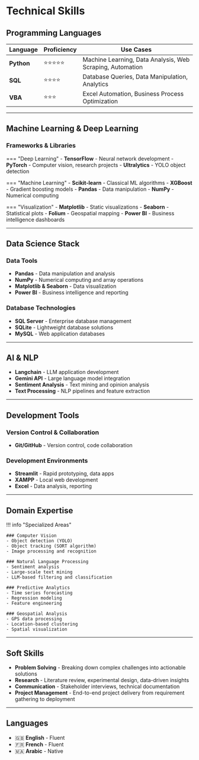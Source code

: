 # Technical Skills

## Programming Languages

| Language | Proficiency | Use Cases |
|----------|-------------|-----------|
| **Python** | ⭐⭐⭐⭐⭐ | Machine Learning, Data Analysis, Web Scraping, Automation |
| **SQL** | ⭐⭐⭐⭐ | Database Queries, Data Manipulation, Analytics |
| **VBA** | ⭐⭐⭐ | Excel Automation, Business Process Optimization |

---

## Machine Learning & Deep Learning

### Frameworks & Libraries

=== "Deep Learning"
    - **TensorFlow** - Neural network development
    - **PyTorch** - Computer vision, research projects
    - **Ultralytics** - YOLO object detection

=== "Machine Learning"
    - **Scikit-learn** - Classical ML algorithms
    - **XGBoost** - Gradient boosting models
    - **Pandas** - Data manipulation
    - **NumPy** - Numerical computing

=== "Visualization"
    - **Matplotlib** - Static visualizations
    - **Seaborn** - Statistical plots
    - **Folium** - Geospatial mapping
    - **Power BI** - Business intelligence dashboards

---

## Data Science Stack

### Data Tools

- **Pandas** - Data manipulation and analysis
- **NumPy** - Numerical computing and array operations
- **Matplotlib & Seaborn** - Data visualization
- **Power BI** - Business intelligence and reporting

### Database Technologies

- **SQL Server** - Enterprise database management
- **SQLite** - Lightweight database solutions
- **MySQL** - Web application databases

---

## AI & NLP

- **Langchain** - LLM application development
- **Gemini API** - Large language model integration
- **Sentiment Analysis** - Text mining and opinion analysis
- **Text Processing** - NLP pipelines and feature extraction

---

## Development Tools

### Version Control & Collaboration
- **Git/GitHub** - Version control, code collaboration

### Development Environments
- **Streamlit** - Rapid prototyping, data apps
- **XAMPP** - Local web development
- **Excel** - Data analysis, reporting

---

## Domain Expertise

!!! info "Specialized Areas"
    
    ### Computer Vision
    - Object detection (YOLO)
    - Object tracking (SORT algorithm)
    - Image processing and recognition
    
    ### Natural Language Processing
    - Sentiment analysis
    - Large-scale text mining
    - LLM-based filtering and classification
    
    ### Predictive Analytics
    - Time series forecasting
    - Regression modeling
    - Feature engineering
    
    ### Geospatial Analysis
    - GPS data processing
    - Location-based clustering
    - Spatial visualization

---

## Soft Skills

- **Problem Solving** - Breaking down complex challenges into actionable solutions
- **Research** - Literature review, experimental design, data-driven insights
- **Communication** - Stakeholder interviews, technical documentation
- **Project Management** - End-to-end project delivery from requirement gathering to deployment

---

## Languages

- 🇬🇧 **English** - Fluent
- 🇫🇷 **French** - Fluent
- 🇲🇦 **Arabic** - Native